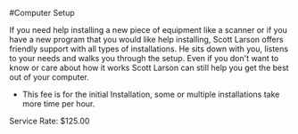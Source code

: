 #Computer Setup

If you need help installing a new piece of equipment like a scanner or if you have a new program that you would like help installing, Scott Larson offers friendly support with all types of installations. He sits down with you, listens to your needs and walks you through the setup. Even if you don't want to know or care about how it works Scott Larson can still help you get the best out of your computer.

- This fee is for the initial Installation, some or multiple installations take more time per hour.


Service Rate: $125.00